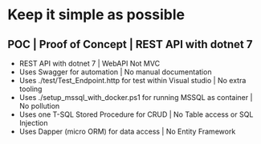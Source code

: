 # Keep it simple as possible 

## POC | Proof of Concept | REST API with dotnet 7 

- REST API with dotnet 7 | WebAPI Not MVC   	- Uses Swagger for automation | No manual documentation 
- Uses ./test/Test_Endpoint.http for test within Visual studio  | No extra tooling
- Uses ./setup_mssql_with_docker.ps1 for running MSSQL as container | No pollution 
- Uses one T-SQL Stored Procedure for CRUD | No Table access or SQL Injection 
- Uses Dapper (micro ORM) for data access  | No Entity Framework  



	